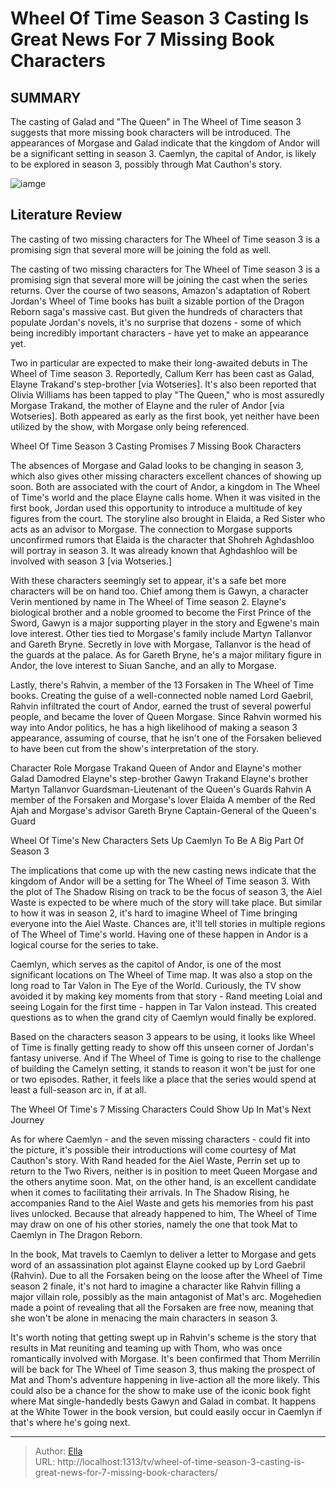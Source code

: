 # Wheel Of Time Season 3 Casting Is Great News For 7 Missing Book Characters


## SUMMARY 



  The casting of Galad and &#34;The Queen&#34; in The Wheel of Time season 3 suggests that more missing book characters will be introduced.   The appearances of Morgase and Galad indicate that the kingdom of Andor will be a significant setting in season 3.   Caemlyn, the capital of Andor, is likely to be explored in season 3, possibly through Mat Cauthon&#39;s story.  

![iamge](https://static1.srcdn.com/wordpress/wp-content/uploads/2023/11/elayne-in-the-wheel-of-time-season-2-on-amazon-prime-video.jpg)

## Literature Review
The casting of two missing characters for The Wheel of Time season 3 is a promising sign that several more will be joining the fold as well.




The casting of two missing characters for The Wheel of Time season 3 is a promising sign that several more will be joining the cast when the series returns. Over the course of two seasons, Amazon&#39;s adaptation of Robert Jordan&#39;s Wheel of Time books has built a sizable portion of the Dragon Reborn saga&#39;s massive cast. But given the hundreds of characters that populate Jordan&#39;s novels, it&#39;s no surprise that dozens - some of which being incredibly important characters - have yet to make an appearance yet.




Two in particular are expected to make their long-awaited debuts in The Wheel of Time season 3. Reportedly, Callum Kerr has been cast as Galad, Elayne Trakand&#39;s step-brother [via Wotseries]. It&#39;s also been reported that Olivia Williams has been tapped to play &#34;The Queen,&#34; who is most assuredly Morgase Trakand, the mother of Elayne and the ruler of Andor [via Wotseries]. Both appeared as early as the first book, yet neither have been utilized by the show, with Morgase only being referenced.


 Wheel Of Time Season 3 Casting Promises 7 Missing Book Characters 
          

The absences of Morgase and Galad looks to be changing in season 3, which also gives other missing characters excellent chances of showing up soon. Both are associated with the court of Andor, a kingdom in The Wheel of Time&#39;s world and the place Elayne calls home. When it was visited in the first book, Jordan used this opportunity to introduce a multitude of key figures from the court. The storyline also brought in Elaida, a Red Sister who acts as an advisor to Morgase. The connection to Morgase supports unconfirmed rumors that Elaida is the character that Shohreh Aghdashloo will portray in season 3. It was already known that Aghdashloo will be involved with season 3 [via Wotseries.]




With these characters seemingly set to appear, it&#39;s a safe bet more characters will be on hand too. Chief among them is Gawyn, a character Verin mentioned by name in The Wheel of Time season 2. Elayne&#39;s biological brother and a noble groomed to become the First Prince of the Sword, Gawyn is a major supporting player in the story and Egwene&#39;s main love interest. Other ties tied to Morgase&#39;s family include Martyn Tallanvor and Gareth Bryne. Secretly in love with Morgase, Tallanvor is the head of the guards at the palace. As for Gareth Bryne, he&#39;s a major military figure in Andor, the love interest to Siuan Sanche, and an ally to Morgase.

Lastly, there&#39;s Rahvin, a member of the 13 Forsaken in The Wheel of Time books. Creating the guise of a well-connected noble named Lord Gaebril, Rahvin infiltrated the court of Andor, earned the trust of several powerful people, and became the lover of Queen Morgase. Since Rahvin wormed his way into Andor politics, he has a high likelihood of making a season 3 appearance, assuming of course, that he isn&#39;t one of the Forsaken believed to have been cut from the show&#39;s interpretation of the story.




 Character  Role   Morgase Trakand  Queen of Andor and Elayne&#39;s mother   Galad Damodred  Elayne&#39;s step-brother   Gawyn Trakand  Elayne&#39;s brother   Martyn Tallanvor  Guardsman-Lieutenant of the Queen&#39;s Guards   Rahvin  A member of the Forsaken and Morgase&#39;s lover   Elaida  A member of the Red Ajah and Morgase&#39;s advisor   Gareth Bryne  Captain-General of the Queen&#39;s Guard   





 Wheel Of Time&#39;s New Characters Sets Up Caemlyn To Be A Big Part Of Season 3 
          

The implications that come up with the new casting news indicate that the kingdom of Andor will be a setting for The Wheel of Time season 3. With the plot of The Shadow Rising on track to be the focus of season 3, the Aiel Waste is expected to be where much of the story will take place. But similar to how it was in season 2, it&#39;s hard to imagine Wheel of Time bringing everyone into the Aiel Waste. Chances are, it&#39;ll tell stories in multiple regions of The Wheel of Time&#39;s world. Having one of these happen in Andor is a logical course for the series to take.




Caemlyn, which serves as the capitol of Andor, is one of the most significant locations on The Wheel of Time map. It was also a stop on the long road to Tar Valon in The Eye of the World. Curiously, the TV show avoided it by making key moments from that story - Rand meeting Loial and seeing Logain for the first time - happen in Tar Valon instead. This created questions as to when the grand city of Caemlyn would finally be explored.

Based on the characters season 3 appears to be using, it looks like Wheel of Time is finally getting ready to show off this unseen corner of Jordan&#39;s fantasy universe. And if The Wheel of Time is going to rise to the challenge of building the Camelyn setting, it stands to reason it won&#39;t be just for one or two episodes. Rather, it feels like a place that the series would spend at least a full-season arc in, if at all.



 The Wheel Of Time&#39;s 7 Missing Characters Could Show Up In Mat&#39;s Next Journey 
         




As for where Caemlyn - and the seven missing characters - could fit into the picture, it&#39;s possible their introductions will come courtesy of Mat Cauthon&#39;s story. With Rand headed for the Aiel Waste, Perrin set up to return to the Two Rivers, neither is in position to meet Queen Morgase and the others anytime soon. Mat, on the other hand, is an excellent candidate when it comes to facilitating their arrivals. In The Shadow Rising, he accompanies Rand to the Aiel Waste and gets his memories from his past lives unlocked. Because that already happened to him, The Wheel of Time may draw on one of his other stories, namely the one that took Mat to Caemlyn in The Dragon Reborn.

In the book, Mat travels to Caemlyn to deliver a letter to Morgase and gets word of an assassination plot against Elayne cooked up by Lord Gaebril (Rahvin). Due to all the Forsaken being on the loose after the Wheel of Time season 2 finale, it&#39;s not hard to imagine a character like Rahvin filling a major villain role, possibly as the main antagonist of Mat&#39;s arc. Mogehedien made a point of revealing that all the Forsaken are free now, meaning that she won&#39;t be alone in menacing the main characters in season 3.




It&#39;s worth noting that getting swept up in Rahvin&#39;s scheme is the story that results in Mat reuniting and teaming up with Thom, who was once romantically involved with Morgase. It&#39;s been confirmed that Thom Merrilin will be back for The Wheel of Time season 3, thus making the prospect of Mat and Thom&#39;s adventure happening in live-action all the more likely. This could also be a chance for the show to make use of the iconic book fight where Mat single-handedly bests Gawyn and Galad in combat. It happens at the White Tower in the book version, but could easily occur in Caemlyn if that&#39;s where he&#39;s going next.



---

> Author: [Ella](https://instagram.hk.cn/)  
> URL: http://localhost:1313/tv/wheel-of-time-season-3-casting-is-great-news-for-7-missing-book-characters/  

